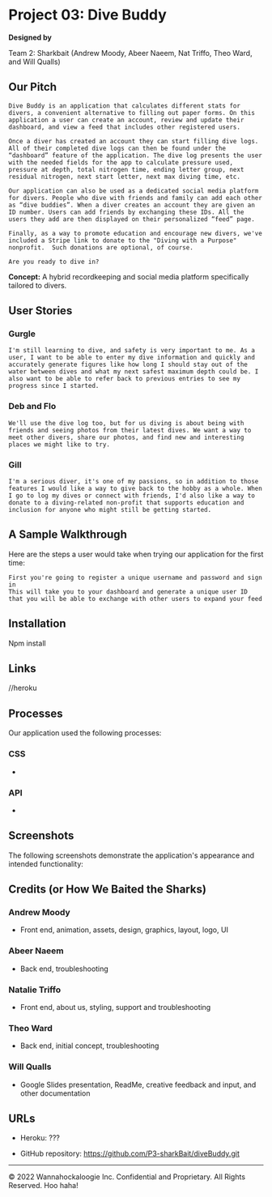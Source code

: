 # Project 03: Dive Buddy

**Designed by**

Team 2: Sharkbait (Andrew Moody, Abeer Naeem, Nat Triffo, Theo Ward, and Will Qualls)

## Our Pitch
```
Dive Buddy is an application that calculates different stats for divers, a convenient alternative to filling out paper forms. On this application a user can create an account, review and update their dashboard, and view a feed that includes other registered users. 

Once a diver has created an account they can start filling dive logs. All of their completed dive logs can then be found under the “dashboard” feature of the application. The dive log presents the user with the needed fields for the app to calculate pressure used, pressure at depth, total nitrogen time, ending letter group, next residual nitrogen, next start letter, next max diving time, etc. 

Our application can also be used as a dedicated social media platform for divers. People who dive with friends and family can add each other as “dive buddies”. When a diver creates an account they are given an ID number. Users can add friends by exchanging these IDs. All the users they add are then displayed on their personalized “feed” page.

Finally, as a way to promote education and encourage new divers, we've included a Stripe link to donate to the "Diving with a Purpose" nonprofit.  Such donations are optional, of course.

Are you ready to dive in?
```

**Concept:** A hybrid recordkeeping and social media platform specifically tailored to divers.

## User Stories

### Gurgle
```
I'm still learning to dive, and safety is very important to me. As a user, I want to be able to enter my dive information and quickly and accurately generate figures like how long I should stay out of the water between dives and what my next safest maximum depth could be. I also want to be able to refer back to previous entries to see my progress since I started.
```

### Deb and Flo
```
We'll use the dive log too, but for us diving is about being with friends and seeing photos from their latest dives. We want a way to meet other divers, share our photos, and find new and interesting places we might like to try.
```

### Gill
```
I'm a serious diver, it's one of my passions, so in addition to those features I would like a way to give back to the hobby as a whole. When I go to log my dives or connect with friends, I'd also like a way to donate to a diving-related non-profit that supports education and inclusion for anyone who might still be getting started.
```

## A Sample Walkthrough

Here are the steps a user would take when trying our application for the first time:

```
First you're going to register a unique username and password and sign in
This will take you to your dashboard and generate a unique user ID that you will be able to exchange with other users to expand your feed
```

## Installation 
Npm install

## Links 
//heroku 

## Processes

Our application used the following processes: 

### CSS

* 

### API

* 

## Screenshots 

The following screenshots demonstrate the application's appearance and intended functionality:

## Credits (or How We Baited the Sharks)

### Andrew Moody

* Front end, animation, assets, design, graphics, layout, logo, UI

### Abeer Naeem

* Back end, troubleshooting

### Natalie Triffo

* Front end, about us, styling, support and troubleshooting

### Theo Ward

* Back end, initial concept, troubleshooting

### Will Qualls

* Google Slides presentation, ReadMe, creative feedback and input, and other documentation

## URLs

* Heroku: ???

* GitHub repository: https://github.com/P3-sharkBait/diveBuddy.git

- - -
© 2022 Wannahockaloogie Inc. Confidential and Proprietary. All Rights Reserved. Hoo haha!
